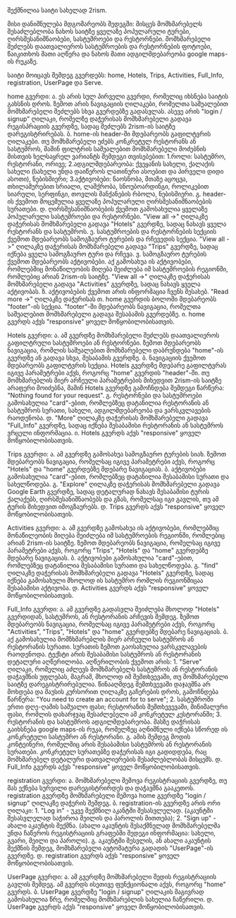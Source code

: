 შექმნილია საიტი სახელად 2rism.

მისი დანიშნულება მდგომარეობს შედეგში: მისცეს მომხმარებელს შესაძლებლობა ნახოს საიტზე ყველაზე პოპულარული ტურები, ღირსშესანიშნაობები, სასტუმროები და რესტორნები. მომხმარებელი შეძლებს დაათვალიეროს სასტუმროების და რესტორნების ფოტოები, წაიკითხოს მათი აღწერა და ნახოს მათი ადგილმდებარეობა google maps-ის რუკაზე.

საიტი მოიცავს შემდეგ გვერდებს: home, Hotels, Trips, Activities, Full_Info, registration, UserPage და Serve.

home გვერდი:
ა.  ეს არის სულ პირველი გვერდი, რომელიც იხსნება საიტის გახსნის დროს. ზემოთ არის ნავიგაციის ღილაკები, რომელთა საშუალებით მომხმარებელი შეძლებს სხვა გვერდებზე გადასვლას. ასევე არის "login / signup" ღილაკი, რომელზე დაჭერისას მომხმარებელი გადავა რეგისპრაციის გვერდზე, სადაც შეძლებს 2rism-ის საიტზე დარეგისტრირებას. 
ბ.  home-ის header-ში მდებარეობს გაფილტვრის ღილაკები. თუ მომხმარებელი ეძებს კონკრეტულ რესტორანს ან სასტუმროს, მაშინ ფილტრის საშუალებით მომხმარებელი მოძებნის მისთვის ხელსაყრელ ვარიანტს შემდეგი თვისებებით: 1.როლი: სასტუმრო, რესტორანი, ორივე; 2.ადგილმდებარეობა: ქვეყანის სახელი, ქალაქის სახელი (სახელი უნდა დაიწეროს ლათინური ასოებით და პირველი დიდი ასოთი), ნებისმიერი; 3.აქტივობები: ნაოსნობა, მთაზე აცოცვა, თხილამურებით სრიალი, ლაშქრობა, სნოუბოარდინგი, როლიკებით სიარული, სერფინგი, თოვლის მანქანების რბოლა, ნებისმიერი.
გ.  header-ის ქვემოთ მოცემულია ყველაზე პოპულარული ღირსშესანიშნაობების სურათები.
დ.  ღირსშესანიშნაობების ქვემოთ გამოსახულია ყველაზე პოპულარული სასტუმროები და რესტორნები. "View all ->" ღილაკზე დაჭერისას მომხმარებელი გადავა "Hotels" გვერდზე, სადაც ნახავს ყველა რესტორანს და სასტუმროს.
ე.  სასტუმროების და რესტორნების სექციის ქვემოთ მდებარეობს სამოგზაურო ტურების და რჩევედის სექცია. "View all ->" ღილაკზე დაჭერისას მომხმარებელი გადავა "Trips" გვერდზე, სადაც იქნება ყველა სამოგზაურო ტური და რჩევა.
ვ.  სამოგზაურო ტურების ქვემოთ მდებარეობს აქტივობები. აქ გამოსახუა ის აქტივობები, რომლებშიც მონაწილეობის მიღება შეიძლება იმ სასტუმროების რეგიონში, რომლებიც არიან 2rism-ის საიტზე. "View all ->" ღილაკზე დაჭერისას მომხმარებელი გადავა "Activities" გვერდზე, სადაც ნახავს ყველა აქტივობას.
ზ.  აქტივობების ქვემოთ არის ინფორმაცია ჩვენს შესახებ. "Read more ->" ღილაკზე დაჭერისას 
თ.  home გვერდის ბოლოში მდებარეობს "footer"-ის სექცია. "footer"-ში მდებარეობს ნავიგაცია, რომელთა საშუალებით მომხმარებელი გადავა შესაბამის გვერდებზე.
ი.  home გვერდს აქვს "responsive" ყოველ მოწყობილობისათვის.

Hotels გვერდი:
ა.  ამ გვერდზე მომხმარებელი შეძლებს დაათვალიეროს გაფილტრული სასტუმროები ან რესტორნები. ზემოთ მდებარეობს ნავიგაცია, რომლის საშუალებით მომხმარებელი დაბრუნდება "home"-ის გვერდზე ან გადავა სხვა, შესაბამის გვერდზე.
ბ.  ნავიგაციის ქვემოთ მდებარეობს გაფილტვრის სექცია. Hotels გვერდზე მდებარე გაფილტვრას იგივე პარამეტრები აქვს, როგორც "home" გვერდის "header"-ში. თუ მომხმარებლის მიერ არჩეული პარამეტრების მიხედვით 2rism-ის საიტზე არაფერი მოიძებნა, მაშინ Hotels გვერდზე გამოჩნდება შემდეგი წარწერა: "Nothing found for your request".
გ.  რესტორნები და სასტუმროები გამოსახულია "card"-ებით, რომლებზეც დატანილია რესტორანის ან სასტუმროს სურათი, სახელი, ადგილმდებარეობა და ვარსკვლავების რაოდენობა.
დ.  "More" ღილაკზე დაჭერისას მომხმარებელი გადავა "Full_Info" გვერდზე, სადაც იქნება შესაბამისი რესტორანის ან სასტუმროს ვრცელი ინფორმაცია.
ი.  Hotels გვერდს აქვს "responsive" ყოველ მოწყობილობისათვის.

Trips გვერდი:
ა.  ამ გვერდზე გამოსახუა სამოგზაურო ტურების სიახ. ზემოთ მდებარეობს ნავიგაცია, რომელსაც იგივე პარამეტრები აქვს, როგორც "Hotels" და "home" გვერდებზე მდებარე ნავიგაციას.
ბ.  აქტივობები გამოსახულია "card"-ებით, რომლებზეც დატანილია შესაბამისი სურათი და სახელწოდება.
გ.  "Explore" ღილაკზე დაჭერისას მომხმარებელი გადავა Google Earth გვერდზე, სადაც დეტალურად ნახავს შესაბამისი ტურის ქალაქებს, ღირსშესანიშნაობებს და გზას, რომელსაც იგი გავლის, თუ ამ ტურის მიხედვით იმოგზაურებს.
დ.  Trips გვერდს აქვს "responsive" ყოველ მოწყობილობისათვის.

Activities გვერდი:
ა.  ამ გვერდზე გამოსახუა ის აქტივობები, რომლებშიც მონაწილეობის მიღება შეიძლება იმ სასტუმროების რეგიონში, რომლებიც არიან 2rism-ის საიტზე. ზემოთ მდებარეობს ნავიგაცია, რომელსაც იგივე პარამეტრები აქვს, როგორც "Trips", "Hotels" და "home" გვერდებზე მდებარე ნავიგაციას.
ბ.  აქტივობები გამოსახულია "card"-ებით, რომლებზეც დატანილია შესაბამისი სურათი და სახელწოდება.
გ.  "find" ღილაკზე დაჭერისას მომხმარებელი გადავა "Hotels" გვერდზე, სადაც იქნება გამოსახული მხოლოდ ის სასტუმრო რომლის რეგიონშიცაა შესაბამისი აქტივობა.
დ.  Activities გვერდს აქვს "responsive" ყოველ მოწყობილობისათვის.

Full_Info გვერდი:
ა.  ამ გვერდზე გადასვლა შეიძლება მხოლოდ "Hotels" გვერდიდან, სასტუმროს, ან რესტორანის არჩევის შემდეგ. ზემოთ მდებარეობს ნავიგაცია, რომელსაც იგივე პარამეტრები აქვს, როგორც "Activities", "Trips", "Hotels" და "home" გვერდებზე მდებარე ნავიგაციას.
ბ.  აქ გამოსახულია მომზხმარებლის მიერ არჩეული სასტუმროს ან რესტორანის სურათი. სურათის ზემოთ გაოსახულია ვარსკვლავების რაოდენოდა. ტექსტი არის შესაბამისი სასტუმროს ან რესტორანის დეტალური აღწერილობა. აღწერილობის ქვემოთ არის: 1. "Serve" ღილაკი, რომელიც აძლევს მომხმარებელს სასტუმროს ან რესტორანის დაჭავშნის უფლებას, მაგრამ, მხოლოდ იმ შემთხვევაში, თუ მომხმარებელი საიტზე დარეგისტრირებულია. წინააღმდეგ შემთხვევაში დაჯავშნა არ მოხდება და მაუსის კურსორით ღილაკზე გაჩერების დროს, გამოჩნდება წარწერა: "You need to create an account for to serve"; 2. სასტუმროში ერთი დღე-ღამის საშუალო ფასი; რესტორანის შემთხევევაში, მინიმალური ფასი, რომლის დახარჯვაც შესაძლებელი ამ კონკრეტულ კესტორანში; 3. რესტორანის და სასტუმროს ადგილმდებარეობა. მასზე დაჭრისას გაიხსნება google maps-ის რუკა, რომელზეც აღნიშნული იქნება სწორედ ის კონკრეტული სასტუმრო ან რესტორანი.
გ.  ამის შემდეგ მოდის კონტეინერი, რომელშიც არის შესაბამისი სასტუმროს ან რესტორანის სურათები. კონკრეტულ სურათებზე დაჭერისას იგი გადიდდება, რაც მომხმარებელ დეტალური დათვალიერების შესაძლებლობას მისცემს.
დ.  Full_Info გვერდს აქვს "responsive" ყოველ მოწყობილობისათვის.

registration გვერდი:
ა.  მომხმარებელი შემოვა რეგისტრაციის გვერდზე, თუ მას ექნება სურვილი დარეგისტრირდეს და დაჭავშნა გააკეთოს. registration გვერდზე მომხმარებელი შემოვა home გვერდზე "login / signup" ღილაკზე დაჭერის შემდეგ.
ბ.  registration-ის გვერდზე არის ორი ღილაკი: 1. "Log in" - უკვე შექმნილ აკანტში შესასვლელად. (აკაუნტში შესასვლელად საჭიროა მეილის და პაროლის მითთება); 2. "Sign up" - ახალი აკაუნტის შექმნა. (ახალი აკაუნტის შესაქმნელად მომხმარებელმა უნდა ჩაწეროს რეგისტრაციის გრაფებში შედეგი ინფორმაცია: სახელი, გვარი, მეილი და პაროლი).
გ. აკაუნტში შესვლის, ან ახალი აკაუნტის შექმნის შემდეგ, მომხმარებელი ავტომატურა გადადის "UserPage"-ის გვერდზე.
დ.  registration გვერდს აქვს "responsive" ყოველ მოწყობილობისათვის.

UserPage გვერდი:
ა.  ამ გვერდზე მომხმარებელი შედის რეგისტრაციის გავლის შემდეგ. ამ გვერდს ისეთივე ფუნქციონალი აქვს, როგორც "home" გვერდს.
ბ.  UserPage გვერდზე "login / signup" ღილაკის მაგივრად გამოსახულია წრე, რომელშიც მომხმარებლის სახელია ჩაწერილი.
დ.  UserPage გვერდს აქვს "responsive" ყოველ მოწყობილობისათვის.